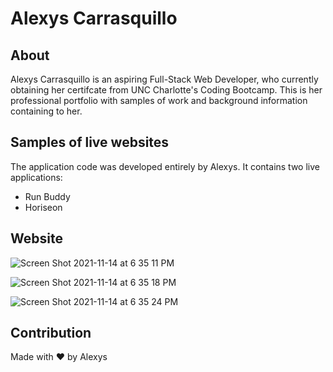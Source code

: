 
# Alexys Carrasquillo 

## About 
Alexys Carrasquillo is an aspiring Full-Stack Web Developer, who currently obtaining her certifcate from UNC Charlotte's Coding Bootcamp.
This is her professional portfolio with samples of work and background information containing to her. 

## Samples of live websites
The application code was developed entirely by Alexys. It contains two live applications:
* Run Buddy
* Horiseon 

## Website

![Screen Shot 2021-11-14 at 6 35 11 PM](https://user-images.githubusercontent.com/92767735/141703596-a1fb282e-5bdf-485c-96e9-05d4c40db005.png)

![Screen Shot 2021-11-14 at 6 35 18 PM](https://user-images.githubusercontent.com/92767735/141703597-a813d47c-5767-461e-80e5-709cfba9e37b.png)

![Screen Shot 2021-11-14 at 6 35 24 PM](https://user-images.githubusercontent.com/92767735/141703598-6ae5e232-e9a8-4726-b500-b0acde0436a3.png)


## Contribution
Made with ❤️ by Alexys

